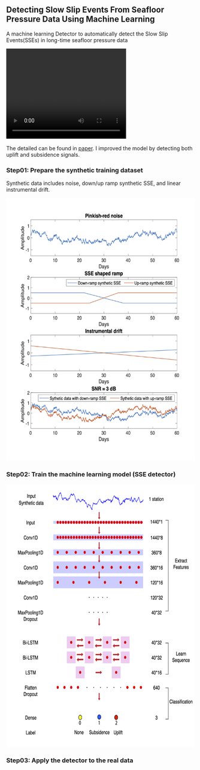 ## Detecting Slow Slip Events From Seafloor Pressure Data Using Machine Learning
A machine learning Detector to automatically detect the Slow Slip Events(SSEs) in long-time seafloor pressure data
<html>
<body>
<video width="320" height="240" autoplay>
  <source src=/Figures/detect_SSE_movie.mp4 type="video/mp4">
  Your browser does not support the video tag.
</video>
</body>
</html>

The detailed can be found in [paper](https://agupubs.onlinelibrary.wiley.com/doi/10.1029/2020GL087579). I improved the model by detecting both uplift and subsidence signals.

### Step01: Prepare the synthetic training dataset
Synthetic data includes noise, down/up ramp synthetic SSE, and linear instrumental drift. 
<center><img src=/Figures/Synthetic_data.png width="600" height="700"/></center>

### Step02: Train the machine learning model (SSE detector)
<center><img src=/Figures/Architecture.png width="700" height="700"/></center>

### Step03: Apply the detector to the real data
